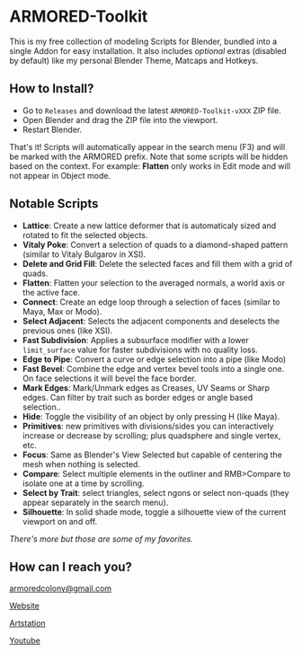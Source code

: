 # ARMORED-Toolkit

This is my free collection of modeling Scripts for Blender, bundled into a single Addon for easy installation. It also includes *optional* extras (disabled by default) like my personal Blender Theme, Matcaps and Hotkeys.

## How to Install?
- Go to `Releases` and download the latest `ARMORED-Toolkit-vXXX` ZIP file.
- Open Blender and drag the ZIP file into the viewport.
- Restart Blender.

That's it! Scripts will automatically appear in the search menu (F3) and will be marked with the ARMORED prefix. Note that some scripts will be hidden based on the context. For example: **Flatten** only works in Edit mode and will not appear in Object mode.

## Notable Scripts
- **Lattice**: Create a new lattice deformer that is automaticaly sized and rotated to fit the selected objects.
- **Vitaly Poke**: Convert a selection of quads to a diamond-shaped pattern (similar to Vitaly Bulgarov in XSI).
- **Delete and Grid Fill**: Delete the selected faces and fill them with a grid of quads.
- **Flatten**: Flatten your selection to the averaged normals, a world axis or the active face.
- **Connect**: Create an edge loop through a selection of faces (similar to Maya, Max or Modo).
- **Select Adjacent**: Selects the adjacent components and deselects the previous ones (like XSI).
- **Fast Subdivision**: Applies a subsurface modifier with a lower `limit_surface` value for faster subdivisions with no quality loss. 
- **Edge to Pipe**: Convert a curve or edge selection into a pipe (like Modo)
- **Fast Bevel**: Combine the edge and vertex bevel tools into a single one. On face selections it will bevel the face border.
- **Mark Edges**: Mark/Unmark edges as Creases, UV Seams or Sharp edges. Can filter by trait such as border edges or angle based selection..
- **Hide**: Toggle the visibility of an object by only pressing H (like Maya).
- **Primitives**: new primitives with divisions/sides you can interactively increase or decrease by scrolling; plus quadsphere and single vertex, etc.
- **Focus**: Same as Blender's View Selected but capable of centering the mesh when nothing is selected.
- **Compare**: Select multiple elements in the outliner and RMB>Compare to isolate one at a time by scrolling.
- **Select by Trait**: select triangles, select ngons or select non-quads (they appear separately in the search menu).
- **Silhouette**: In solid shade mode, toggle a silhouette view of the current viewport on and off.

*There's more but those are some of my favorites.*

## How can I reach you?
armoredcolony@gmail.com

[Website]

[Artstation]

[Youtube]


[Website]: https://armoredcolony.com
[Artstation]: https://armoredcolony.artstation.com
[Email]: armoredcolony@gmail.com
[Youtube]: https://youtube.com/armoredcolony

